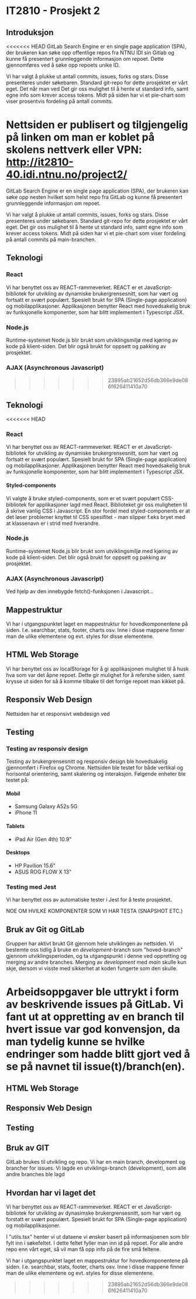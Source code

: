 # IT2810 - Prosjekt 2

## Introduksjon

<<<<<<< HEAD
GitLab Search Engine er en single page application (SPA), der brukeren kan søke opp offentlige repos fra NTNU IDI sin Gitlab og kunne få presentert grunnleggende informasjon om repoet. Dette gjennomføres ved å søke opp repoets unike ID.

Vi har valgt å plukke ut antall commits, issues, forks og stars. Disse presenteres under søkebaren. Standard git-repo for dette prosjektet er vårt eget. Det når man ved Det gir oss mulighet til å hente ut standard info, samt egne info som krever access tokens. Midt på siden har vi et pie-chart som viser prosentvis fordeling på antall commits.

Nettsiden er publisert og tilgjengelig på linken om man er koblet på skolens nettverk eller VPN: http://it2810-40.idi.ntnu.no/project2/
=======
GitLab Search Engine er en single page application (SPA), der brukeren kan søke opp nesten hvilket som helst repo fra GitLab og kunne få presentert grunnleggende informasjon om repoet.

Vi har valgt å plukke ut antall commits, issues, forks og stars. Disse presenteres under søkebaren. Standard git-repo for dette prosjektet er vårt eget. Det gir oss mulighet til å hente ut standard info, samt egne info som krever access tokens. Midt på siden har vi et pie-chart som viser fordeling på antall commits på main-branchen.

## Teknologi

### React

Vi har benyttet oss av REACT-rammeverket. REACT er et JavaScript-bibliotek for utvikling av dynamiske brukergrensesnitt, som har vært og fortsatt er svært populært. Spesielt brukt for SPA (Single-page application) og mobilapplikasjoner. Applikasjonen benytter React med hovedsakelig bruk av funksjonelle komponenter, som har blitt implementert i Typescript JSX.

### Node.js

Runtime-systemet Node.js blir brukt som utviklingsmiljø med kjøring av kode på klient-siden. Det blir også brukt for oppsett og pakking av prosjektet.

### AJAX (Asynchronous Javascript)
>>>>>>> 23895ab21652d56db366e9de086f626411410a70

## Teknologi

<<<<<<< HEAD
### React

Vi har benyttet oss av REACT-rammeverket. REACT er et JavaScript-bibliotek for utvikling av dynamiske brukergrensesnitt, som har vært og fortsatt er svært populært. Spesielt brukt for SPA (Single-page application) og mobilapplikasjoner. Applikasjonen benytter React med hovedsakelig bruk av funksjonelle komponenter, som har blitt implementert i Typescript JSX.

#### Styled-components

Vi valgte å bruke styled-components, som er et svært populært CSS-bibliotek for applikasjoner lagd med React. Biblioteket gir oss muligheten til å skrive vanlig CSS i Javascript. En stor fordel med styled-components er at det løser problemer knyttet til CSS spesifitet - man slipper f.eks bryet med at klassenavn er i strid med hverandre.

### Node.js

Runtime-systemet Node.js blir brukt som utviklingsmiljø med kjøring av kode på klient-siden. Det blir også brukt for oppsett og pakking av prosjektet.

### AJAX (Asynchronous Javascript)

Ved hjelp av den innebygde fetch()-funksjonen i Javascript...

## Mappestruktur

Vi har i utgangspunktet laget en mappestruktur for hovedkomponentene på siden. I.e. searchbar, stats, footer, charts osv. Inne i disse mappene finner man de ulike elementene og evt. styles for disse elementene.

## HTML Web Storage

Vi har benyttet oss av localStorage for å gi applikasjonen mulighet til å husk hva som var det åpne repoet. Dette gir mulighet for å refershe siden, samt krysse ut siden for så å komme tilbake til det forrige repoet man kikket på.

## Responsiv Web Design

Nettsiden har et responsivt webdesign ved

## Testing
### Testing av responsiv design
Testing av brukergrensesnitt og responsiv design ble hovedsakelig gjennomført i Firefox og Chrome. Nettsiden ble testet for både vertikal og horisontal orientering, samt skalering og interaksjon. Følgende enheter ble testet på:

#### Mobil

- Samsung Galaxy A52s 5G
- iPhone 11

#### Tablets

- iPad Air (Gen 4th) 10.9"

#### Desktops

- HP Pavilion 15.6"
- ASUS ROG FLOW X 13"

### Testing med Jest
Vi har benyttet oss av automatiske tester i Jest for å teste prosjektet. 

NOE OM HVILKE KOMPONENTER SOM VI HAR TESTA (SNAPSHOT ETC.)

## Bruk av Git og GitLab

Gruppen har aktivt brukt Git gjennom hele utviklingen av nettsiden. Vi bestemte oss tidlig å bruke en _development_-branch som "hoved-branch" gjennom utviklingsperioden, og ta utgangspunkt i denne ved oppretting og merging av andre branches. Merging av _development_ med _main_ skulle kun skje, dersom vi visste med sikkerhet at koden fungerte som den skulle. 

Arbeidsoppgaver ble uttrykt i form av beskrivende issues på GitLab. Vi fant ut at oppretting av en branch til hvert issue var god konvensjon, da man tydelig kunne se hvilke endringer som hadde blitt gjort ved å se på navnet til issue(t)/branch(en).
=======
## HTML Web Storage

## Responsiv Web Design

## Testing

## Bruk av GIT
GitLab brukes til utvikling og repo. Vi har en main branch, development og brancher for issues. Vi lagde en utviklings-branch (development), som alle andre branches ble lagd 

## Hvordan har vi laget det

Vi har benyttet oss av REACT-rammeverket. REACT er et JavaScript-bibliotek for utvikling av dynasimske brukergrensesnitt, som har vært og forstatt er svært populært. Spesielt brukt for SPA (Single-page application) og mobilapplikasjoner.

I "utils.tsx" henter vi ut dataene vi ønsker basert på informasjoenen som blir fylt inn i søkefeltet. I dette feltet fyller man inn id på repoet. For alle andre repo enn vårt eget, så vil man få opp info på de fire små feltene.

Vi har i utgangspunktet laget en mappestruktur for hovedkomponentene på siden. I.e. searchbar, stats, footer, charts osv. Inne i disse mappene finner man de ulike elementene og evt. styles for disse elementene.
>>>>>>> 23895ab21652d56db366e9de086f626411410a70
